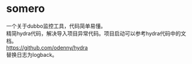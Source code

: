 # somero
一个关于dubbo监控工具，代码简单易懂。<br/>
精简hydra代码，解决导入项目异常代码。项目启动可以参考hydra代码中的文档。<br/>
https://github.com/odenny/hydra<br/>
替换日志为logback。<br/>
